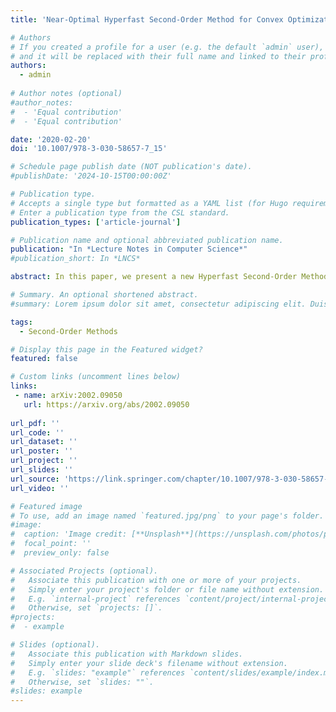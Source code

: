```yaml
---
title: 'Near-Optimal Hyperfast Second-Order Method for Convex Optimization'

# Authors
# If you created a profile for a user (e.g. the default `admin` user), write the username (folder name) here
# and it will be replaced with their full name and linked to their profile.
authors:
  - admin
  
# Author notes (optional)
#author_notes:
#  - 'Equal contribution'
#  - 'Equal contribution'

date: '2020-02-20'
doi: '10.1007/978-3-030-58657-7_15'

# Schedule page publish date (NOT publication's date).
#publishDate: '2024-10-15T00:00:00Z'

# Publication type.
# Accepts a single type but formatted as a YAML list (for Hugo requirements).
# Enter a publication type from the CSL standard.
publication_types: ['article-journal']

# Publication name and optional abbreviated publication name.
publication: "In *Lecture Notes in Computer Science*"
#publication_short: In *LNCS*

abstract: In this paper, we present a new Hyperfast Second-Order Method with convergence rate $O(N^\{-5\})$ up to a logarithmic factor for the convex function with Lipschitz 3rd derivative. This method based on two ideas. The first comes from the superfast second-order scheme of Yu. Nesterov (CORE Discussion Paper 2020/07, 2020). It allows implementing the third-order scheme by solving subproblem using only the second-order oracle. This method converges with rate $O(N^\{-4\})$. The second idea comes from the work of Kamzolov et al. (arXiv:2002.01004). It is the inexact near-optimal third-order method. In this work, we improve its convergence and merge it with the scheme of solving subproblem using only the second-order oracle. As a result, we get convergence rate $O(N^\{-5\})$ up to a logarithmic factor. This convergence rate is near-optimal and the best known up to this moment.

# Summary. An optional shortened abstract.
#summary: Lorem ipsum dolor sit amet, consectetur adipiscing elit. Duis posuere tellus ac convallis placerat. Proin tincidunt magna sed ex sollicitudin condimentum.

tags:
  - Second-Order Methods

# Display this page in the Featured widget?
featured: false

# Custom links (uncomment lines below)
links:
 - name: arXiv:2002.09050
   url: https://arxiv.org/abs/2002.09050
   
url_pdf: ''
url_code: ''
url_dataset: ''
url_poster: ''
url_project: ''
url_slides: ''
url_source: 'https://link.springer.com/chapter/10.1007/978-3-030-58657-7_15'
url_video: ''

# Featured image
# To use, add an image named `featured.jpg/png` to your page's folder.
#image:
#  caption: 'Image credit: [**Unsplash**](https://unsplash.com/photos/pLCdAaMFLTE)'
#  focal_point: ''
#  preview_only: false

# Associated Projects (optional).
#   Associate this publication with one or more of your projects.
#   Simply enter your project's folder or file name without extension.
#   E.g. `internal-project` references `content/project/internal-project/index.md`.
#   Otherwise, set `projects: []`.
#projects:
#  - example

# Slides (optional).
#   Associate this publication with Markdown slides.
#   Simply enter your slide deck's filename without extension.
#   E.g. `slides: "example"` references `content/slides/example/index.md`.
#   Otherwise, set `slides: ""`.
#slides: example
---
```

